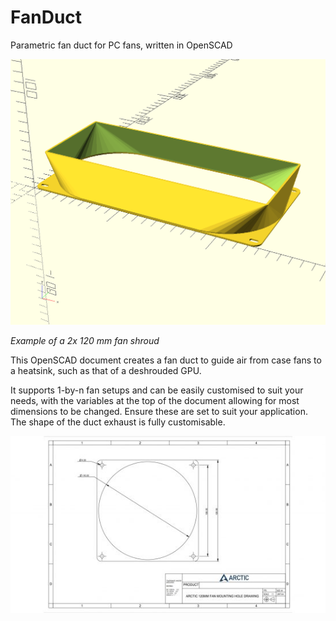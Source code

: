 # FanDuct

Parametric fan duct for PC fans, written in OpenSCAD

![OpenSCAD Render](/docs/FanDuct.png)

*Example of a 2x 120 mm fan shroud*

This OpenSCAD document creates a fan duct to guide air from case fans to a heatsink, such as that of a deshrouded GPU.

It supports 1-by-n fan setups and can be easily customised to suit your needs, with the variables at the top of the document allowing for most dimensions to be changed. Ensure these are set to suit your application. The shape of the duct exhaust is fully customisable.

![120 mm fan mount](/docs/ArcticFanMount.jpg)
